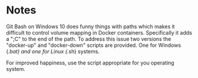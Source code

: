 # Notes

Git Bash on Windows 10 does funny things with paths which makes it difficult to control volume mapping in Docker containers.
Specifically it adds a ";C" to the end of the path. To address this issue two versions the "docker-up" and "docker-down" scripts
are provided. One for Windows (*.bat) and one for Linux (*.sh) systems.

For improved happiness, use the script appropriate for you operating system.
